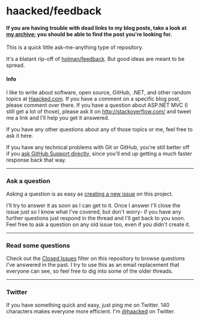 # haacked/feedback

#### **If you are having trouble with dead links to my blog posts, take a look at [my archive](http://haacked.com/archive/ "Haacked Archive @ http://haacked.com/archive/"); you should be able to find the post you're looking for.**

This is a quick little ask-me-anything type of repository.

It's a blatant rip-off of [holman/feedback](https://github.com/holman/feedback).
But good ideas are meant to be spread.

#### Info

I like to write about software, open source, GitHub, .NET, and other random
topics at [Haacked.com](http://haacked.com/). If you have a comment on a
specific blog post, please comment over there. If you have a question about
ASP.NET MVC (I still get a lot of those), please ask it on
http://stackoverflow.com/ and tweet me a link and I'll help you get it
answered.

If you have any other questions about any of those topics or me, feel free to
ask it here.

If you have any technical problems with Git or GitHub, you're still better off
if you [ask GitHub Support directly](https://github.com/contact), since you'll
end up getting a much faster response back that way.

---

### Ask a question

Asking a question is as easy as
[creating a new issue](https://github.com/haacked/feedback/issues/new) on this
project.

I'll try to answer it as soon as I can get to it. Once I answer I'll close the
issue just so I know what I've covered, but don't worry- if you have any further
questions just respond in the thread and I'll get back to you soon. Feel free to
ask a question on any old issue too, even if you didn't create it.

---

### Read some questions

Check out the [Closed Issues](https://github.com/haacked/feedback/issues?sort=created&direction=desc&state=closed&page=1)
filter on this repository to browse questions I've answered in the past. I try
to use this as an email replacement that everyone can see, so feel free to dig
into some of the older threads.

---

### Twitter

If you have something quick and easy, just ping me on Twitter. 140 characters
makes everyone more efficient. I'm [@haacked](https://twitter.com/haacked) on
Twitter.
